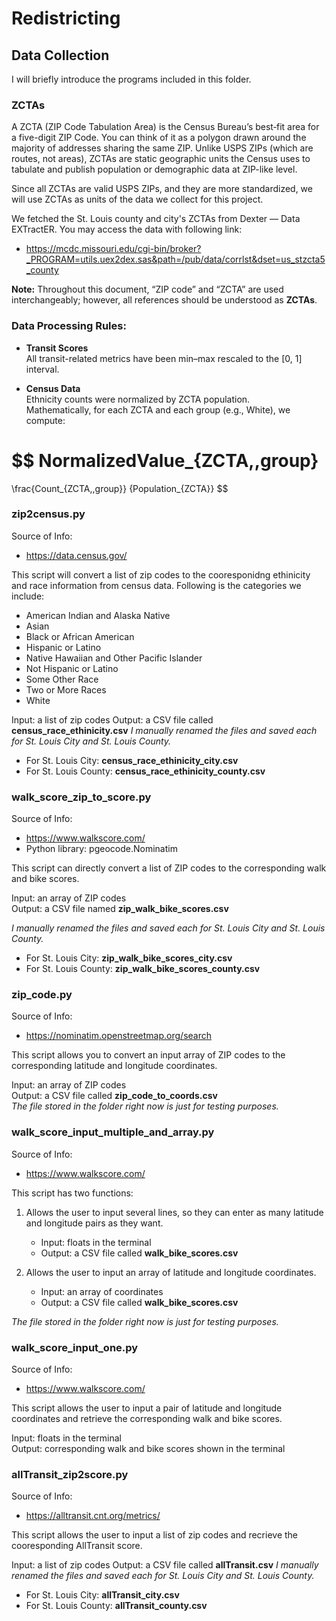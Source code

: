 # Redistricting

## Data Collection
I will briefly introduce the programs included in this folder.

### ZCTAs
A ZCTA (ZIP Code Tabulation Area) is the Census Bureau’s best‐fit area for a five-digit ZIP Code. You can think of it as a polygon drawn around the majority of addresses sharing the same ZIP. Unlike USPS ZIPs (which are routes, not areas), ZCTAs are static geographic units the Census uses to tabulate and publish population or demographic data at ZIP-like level.

Since all ZCTAs are valid USPS ZIPs, and they are more standardized, we will use ZCTAs as units of the data we collect for this project.

We fetched the St. Louis county and city's ZCTAs from Dexter — Data EXTractER. You may access the data with following link:

- https://mcdc.missouri.edu/cgi-bin/broker?_PROGRAM=utils.uex2dex.sas&path=/pub/data/corrlst&dset=us_stzcta5_county

**Note:** Throughout this document, “ZIP code” and “ZCTA” are used interchangeably; however, all references should be understood as **ZCTAs**.

### Data Processing Rules:
- **Transit Scores**  
  All transit-related metrics have been min–max rescaled to the \[0, 1\] interval.

- **Census Data**  
  Ethnicity counts were normalized by ZCTA population.  
  Mathematically, for each ZCTA and each group (e.g., White), we compute:

$$
  NormalizedValue_{ZCTA,\,group}
  =
  \frac{Count_{ZCTA,\,group}}
       {Population_{ZCTA}}
$$

### zip2census.py
Source of Info:
- https://data.census.gov/

This script will convert a list of zip codes to the cooresponidng ethinicity and race information from census data. Following is the categories we include:

- American Indian and Alaska Native
- Asian
- Black or African American
- Hispanic or Latino
- Native Hawaiian and Other Pacific Islander
- Not Hispanic or Latino
- Some Other Race
- Two or More Races
- White

Input: a list of zip codes
Output: a CSV file called **census_race_ethinicity.csv**
*I manually renamed the files and saved each for St. Louis City and St. Louis County.*  
- For St. Louis City: **census_race_ethinicity_city.csv**  
- For St. Louis County: **census_race_ethinicity_county.csv**

### walk_score_zip_to_score.py
Source of Info: 
- https://www.walkscore.com/
- Python library: pgeocode.Nominatim

This script can directly convert a list of ZIP codes to the corresponding walk and bike scores.

Input: an array of ZIP codes  
Output: a CSV file named **zip_walk_bike_scores.csv**

*I manually renamed the files and saved each for St. Louis City and St. Louis County.*  
- For St. Louis City: **zip_walk_bike_scores_city.csv**  
- For St. Louis County: **zip_walk_bike_scores_county.csv**

### zip_code.py
Source of Info:
- https://nominatim.openstreetmap.org/search

This script allows you to convert an input array of ZIP codes to the corresponding latitude and longitude coordinates.

Input: an array of ZIP codes  
Output: a CSV file called **zip_code_to_coords.csv**  
*The file stored in the folder right now is just for testing purposes.*

### walk_score_input_multiple_and_array.py
Source of Info:
- https://www.walkscore.com/

This script has two functions:

1. Allows the user to input several lines, so they can enter as many latitude and longitude pairs as they want.  
   - Input: floats in the terminal  
   - Output: a CSV file called **walk_bike_scores.csv**

2. Allows the user to input an array of latitude and longitude coordinates.  
   - Input: an array of coordinates  
   - Output: a CSV file called **walk_bike_scores.csv**

*The file stored in the folder right now is just for testing purposes.*

### walk_score_input_one.py
Source of Info: 
- https://www.walkscore.com/

This script allows the user to input a pair of latitude and longitude coordinates and retrieve the corresponding walk and bike scores.

Input: floats in the terminal  
Output: corresponding walk and bike scores shown in the terminal


### allTransit_zip2score.py
Source of Info: 
- https://alltransit.cnt.org/metrics/

This script allows the user to input a list of zip codes and recrieve the cooresponding AllTransit score.

Input: a list of zip codes
Output: a CSV file called **allTransit.csv**
*I manually renamed the files and saved each for St. Louis City and St. Louis County.*  
- For St. Louis City: **allTransit_city.csv**  
- For St. Louis County: **allTransit_county.csv**


